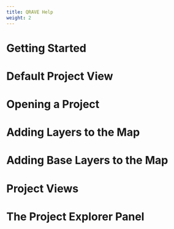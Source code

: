 ```yaml
---
title: QRAVE Help
weight: 2
---
```


# Getting Started

# Default Project View

# Opening a Project

# Adding Layers to the Map

# Adding Base Layers to the Map

# Project Views

# The Project Explorer Panel